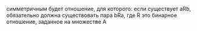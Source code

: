 симметричным будет отношение, для которого: если существует aRb, обязательно должна существовать пара bRa, где R это бинарное отношение, заданное на множестве А